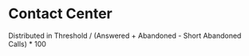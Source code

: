 Contact Center
==============

 Distributed in Threshold / (Answered + Abandoned - Short Abandoned Calls) * 100


